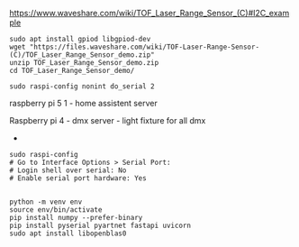 https://www.waveshare.com/wiki/TOF_Laser_Range_Sensor_(C)#I2C_example


```
sudo apt install gpiod libgpiod-dev
wget "https://files.waveshare.com/wiki/TOF-Laser-Range-Sensor-(C)/TOF_Laser_Range_Sensor_demo.zip"
unzip TOF_Laser_Range_Sensor_demo.zip
cd TOF_Laser_Range_Sensor_demo/

sudo raspi-config nonint do_serial 2
```

raspberry pi 5 1 - home assistent server

Raspberry pi 4 - dmx server - light fixture for all dmx

- 


```
sudo raspi-config
# Go to Interface Options > Serial Port:
# Login shell over serial: No
# Enable serial port hardware: Yes


python -m venv env
source env/bin/activate
pip install numpy --prefer-binary
pip install pyserial pyartnet fastapi uvicorn
sudo apt install libopenblas0
```